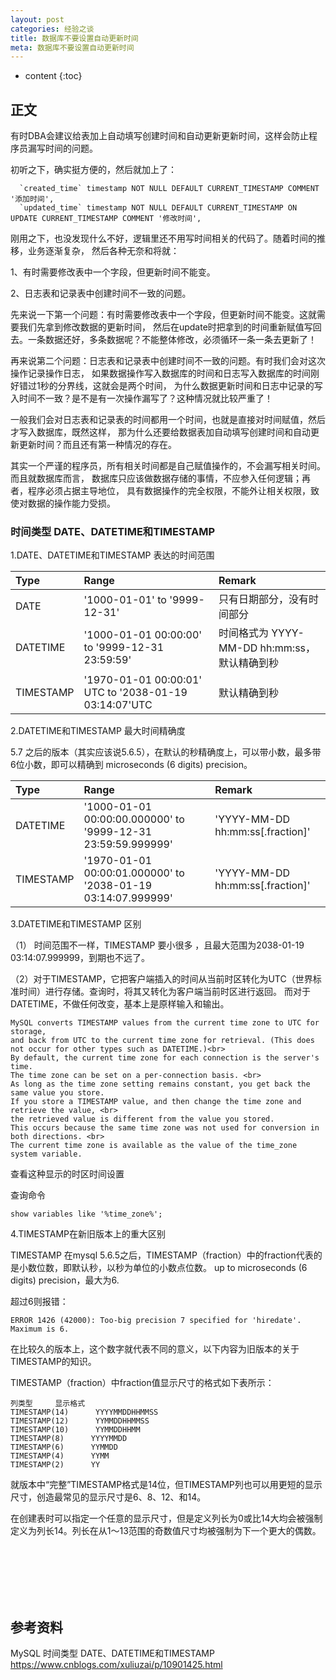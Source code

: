 ```yaml
---
layout: post
categories: 经验之谈
title: 数据库不要设置自动更新时间
meta: 数据库不要设置自动更新时间
---
```

* content
{:toc}

## 正文

有时DBA会建议给表加上自动填写创建时间和自动更新更新时间，这样会防止程序员漏写时间的问题。

初听之下，确实挺方便的，然后就加上了：

```
  `created_time` timestamp NOT NULL DEFAULT CURRENT_TIMESTAMP COMMENT '添加时间',
  `updated_time` timestamp NOT NULL DEFAULT CURRENT_TIMESTAMP ON UPDATE CURRENT_TIMESTAMP COMMENT '修改时间',
```

刚用之下，也没发现什么不好，逻辑里还不用写时间相关的代码了。随着时间的推移，业务逐渐复杂，
然后各种无奈和将就：

1、有时需要修改表中一个字段，但更新时间不能变。

2、日志表和记录表中创建时间不一致的问题。

先来说一下第一个问题：有时需要修改表中一个字段，但更新时间不能变。这就需要我们先拿到修改数据的更新时间，
然后在update时把拿到的时间重新赋值写回去。一条数据还好，多条数据呢？不能整体修改，必须循环一条一条去更新了！

再来说第二个问题：日志表和记录表中创建时间不一致的问题。有时我们会对这次操作记录操作日志，
如果数据操作写入数据库的时间和日志写入数据库的时间刚好错过1秒的分界线，这就会是两个时间，
为什么数据更新时间和日志中记录的写入时间不一致？是不是有一次操作漏写了？这种情况就比较严重了！

一般我们会对日志表和记录表的时间都用一个时间，也就是直接对时间赋值，然后才写入数据库，既然这样，
那为什么还要给数据表加自动填写创建时间和自动更新更新时间？而且还有第一种情况的存在。

其实一个严谨的程序员，所有相关时间都是自己赋值操作的，不会漏写相关时间。而且就数据库而言，
数据库只应该做数据存储的事情，不应参入任何逻辑；再者，程序必须占据主导地位，
具有数据操作的完全权限，不能外让相关权限，致使对数据的操作能力受损。

### 时间类型 DATE、DATETIME和TIMESTAMP

1.DATE、DATETIME和TIMESTAMP 表达的时间范围

| Type |    Range |    Remark |
| :--- | :--- | :--- |
| DATE     | '1000-01-01' to '9999-12-31' |     只有日期部分，没有时间部分 | 
| DATETIME     | '1000-01-01 00:00:00' to '9999-12-31 23:59:59' |     时间格式为 YYYY-MM-DD hh:mm:ss，默认精确到秒 | 
| TIMESTAMP     |  '1970-01-01 00:00:01' UTC to '2038-01-19 03:14:07'UTC |     默认精确到秒 |

2.DATETIME和TIMESTAMP 最大时间精确度

5.7 之后的版本（其实应该说5.6.5），在默认的秒精确度上，可以带小数，最多带6位小数，即可以精确到 microseconds (6 digits) precision。

| Type |    Range |    Remark |
| :--- | :--- | :--- |
| DATETIME     | '1000-01-01 00:00:00.000000' to '9999-12-31 23:59:59.999999'     |  'YYYY-MM-DD hh:mm:ss[.fraction]' | 
| TIMESTAMP     | '1970-01-01 00:00:01.000000' to '2038-01-19 03:14:07.999999'     |  'YYYY-MM-DD hh:mm:ss[.fraction]' | 

3.DATETIME和TIMESTAMP 区别

（1） 时间范围不一样，TIMESTAMP 要小很多 ，且最大范围为2038-01-19 03:14:07.999999，到期也不远了。

（2）对于TIMESTAMP，它把客户端插入的时间从当前时区转化为UTC（世界标准时间）进行存储。查询时，将其又转化为客户端当前时区进行返回。
而对于DATETIME，不做任何改变，基本上是原样输入和输出。

```
MySQL converts TIMESTAMP values from the current time zone to UTC for storage, 
and back from UTC to the current time zone for retrieval. (This does not occur for other types such as DATETIME.)<br>
By default, the current time zone for each connection is the server's time. 
The time zone can be set on a per-connection basis. <br>
As long as the time zone setting remains constant, you get back the same value you store. 
If you store a TIMESTAMP value, and then change the time zone and retrieve the value, <br>
the retrieved value is different from the value you stored. 
This occurs because the same time zone was not used for conversion in both directions. <br>
The current time zone is available as the value of the time_zone system variable.
```

查看这种显示的时区时间设置

查询命令
```
show variables like '%time_zone%';
```

4.TIMESTAMP在新旧版本上的重大区别

TIMESTAMP 在mysql 5.6.5之后，TIMESTAMP（fraction）中的fraction代表的是小数位数，即默认秒，以秒为单位的小数点位数。 
up to microseconds (6 digits) precision，最大为6.

超过6则报错：
```
ERROR 1426 (42000): Too-big precision 7 specified for 'hiredate'. Maximum is 6.
```

在比较久的版本上，这个数字就代表不同的意义，以下内容为旧版本的关于TIMESTAMP的知识。

TIMESTAMP（fraction）中fraction值显示尺寸的格式如下表所示：
```
列类型     显示格式
TIMESTAMP(14)      YYYYMMDDHHMMSS
TIMESTAMP(12)      YYMMDDHHMMSS
TIMESTAMP(10)      YYMMDDHHMM
TIMESTAMP(8)      YYYYMMDD
TIMESTAMP(6)      YYMMDD
TIMESTAMP(4)      YYMM
TIMESTAMP(2)      YY
```

就版本中“完整”TIMESTAMP格式是14位，但TIMESTAMP列也可以用更短的显示尺寸，创造最常见的显示尺寸是6、8、12、和14。

在创建表时可以指定一个任意的显示尺寸，但是定义列长为0或比14大均会被强制定义为列长14。列长在从1～13范围的奇数值尺寸均被强制为下一个更大的偶数。



<br/><br/><br/><br/><br/>
## 参考资料

MySQL 时间类型 DATE、DATETIME和TIMESTAMP <https://www.cnblogs.com/xuliuzai/p/10901425.html>

